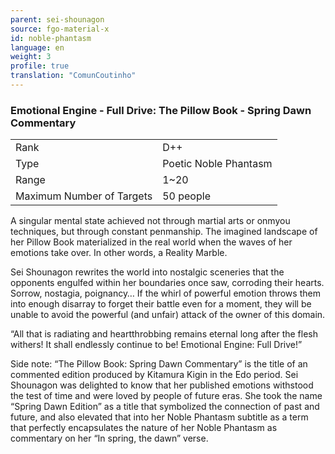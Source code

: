 ```yaml
---
parent: sei-shounagon
source: fgo-material-x
id: noble-phantasm
language: en
weight: 3
profile: true
translation: "ComunCoutinho"
---
```


### Emotional Engine - Full Drive: The Pillow Book - Spring Dawn Commentary

<table>
  <tr><td>Rank</td><td>D++</td></tr>
  <tr><td>Type</td><td>Poetic Noble Phantasm</td></tr>
  <tr><td>Range</td><td>1~20</td></tr>
  <tr><td>Maximum Number of Targets</td><td>50 people</td></tr>
</table>

A singular mental state achieved not through martial arts or onmyou techniques, but through constant penmanship.
The imagined landscape of her Pillow Book materialized in the real world when the waves of her emotions take over.
In other words, a Reality Marble.

Sei Shounagon rewrites the world into nostalgic sceneries that the opponents engulfed within her boundaries once saw, corroding their hearts.
Sorrow, nostagia, poignancy… If the whirl of powerful emotion throws them into enough disarray to forget their battle even for a moment, they will be unable to avoid the powerful (and unfair) attack of the owner of this domain.

“All that is radiating and heartthrobbing remains eternal long after the flesh withers! It shall endlessly continue to be! Emotional Engine: Full Drive!”

Side note: “The Pillow Book: Spring Dawn Commentary” is the title of an commented edition produced by Kitamura Kigin in the Edo period. Sei Shounagon was delighted to know that her published emotions withstood the test of time and were loved by people of future eras. She took the name “Spring Dawn Edition” as a title that symbolized the connection of past and future, and also elevated that into her Noble Phantasm subtitle as a term that perfectly encapsulates the nature of her Noble Phantasm as commentary on her “In spring, the dawn” verse.
